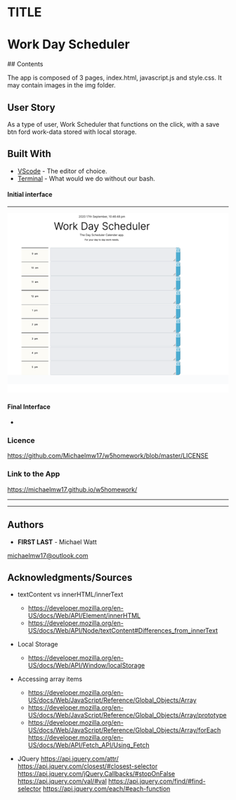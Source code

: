 # TITLE

<h1>
Work Day Scheduler
</h1>
## Contents

<p>
  The app is composed of 3 pages, index.html, javascript.js and style.css. It may contain images in the img folder.
</p>

## User Story

<p>
  As a type of user, Work Scheduler that functions on the click, with a save btn ford work-data stored with local storage.
</p>

## Built With

- [VScode](https://code.visualstudio.com/) - The editor of choice.
- [Terminal](https:///) - What would we do without our bash.

#### Initial interface

<hr>

<img src="./assest/w5homework.png">

#### Final Interface

-

### Licence

https://github.com/Michaelmw17/w5homework/blob/master/LICENSE

### Link to the App

<a href=".">https://michaelmw17.github.io/w5homework/</a><hr>

<hr>

## Authors

- **FIRST LAST** -
  Michael Watt

michaelmw17@outlook.com

## Acknowledgments/Sources

- textContent vs innerHTML/innerText

  - https://developer.mozilla.org/en-US/docs/Web/API/Element/innerHTML
  - https://developer.mozilla.org/en-US/docs/Web/API/Node/textContent#Differences_from_innerText

- Local Storage

  - https://developer.mozilla.org/en-US/docs/Web/API/Window/localStorage

- Accessing array items

  - https://developer.mozilla.org/en-US/docs/Web/JavaScript/Reference/Global_Objects/Array
  - https://developer.mozilla.org/en-US/docs/Web/JavaScript/Reference/Global_Objects/Array/prototype
  - https://developer.mozilla.org/en-US/docs/Web/JavaScript/Reference/Global_Objects/Array/forEach
    https://developer.mozilla.org/en-US/docs/Web/API/Fetch_API/Using_Fetch

- JQuery
  https://api.jquery.com/attr/
  https://api.jquery.com/closest/#closest-selector
  https://api.jquery.com/jQuery.Callbacks/#stopOnFalse
  https://api.jquery.com/val/#val
  https://api.jquery.com/find/#find-selector
  https://api.jquery.com/each/#each-function
